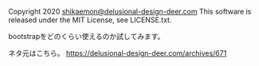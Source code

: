 Copyright 2020 shikaemon@delusional-design-deer.com
This software is released under the MIT License, see LICENSE.txt.

bootstrapをどのくらい使えるのか試してみます。

ネタ元はこちら。
https://delusional-design-deer.com/archives/671


